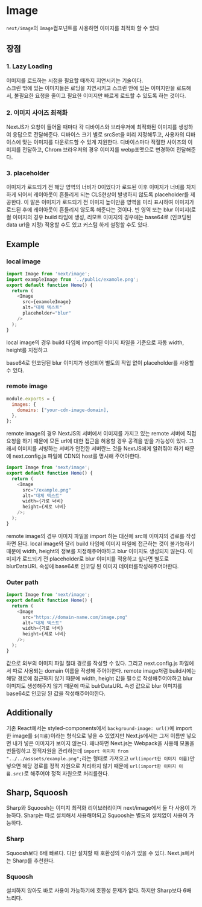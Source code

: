 # Image 
`next/image`의 `Image`컴포넌트를 사용하면 이미지를 최적화 할 수 있다

## 장점
### 1. Lazy Loading
이미지를 로드하는 시점을 필요할 때까지 지연시키는 기술이다.  
스크린 밖에 있는 이미지들은 로딩을 지연시키고  스크린 안에 있는 이미지만을 로드해서, 불필요한 요청을 줄이고 필요한 이미지만 빠르게 로드할 수 있도록 하는 것이다.
### 2. 이미지 사이즈 최적화
NextJS가 요청이 들어올 때마다 각 디바이스와 브라우저에 최적화된 이미지를 생성하여 응답으로 전달해준다.
디바이스 크기 별로  srcSet을 미리 지정해두고, 사용자의 디바이스에 맞는 이미지를 다운로드할 수 있게 지원한다.
디바이스마다 적절한 사이즈의 이미지를 전달하고, Chrom 브라우저의 경우 이미지를 webp포맷으로 변경하여 전달해준다.
### 3. placeholder
이미지가 로드되기 전 해당 영역의 너비가 0이었다가 로드된 이후 이미지가 너비를 차지하게 되어서 레이아웃이 흔들리게 되는
CLS현상이 발생하지 않도록 placeholder를 제공한다. 이 말은 이미지가 로드되기 전 이미지 높이만큼 영역을 미리 표시하여
이미지가 로드된 후에 레이아웃이 흔들리지 않도록 해준다는 것이다.
빈 영역 또는 blur 이미지(로컬 이미지의 경우 build 타임에 생성, 리모트 이미지의 경우에는 base64로 (인코딩된 data url을 지정) 적용할 수도 있고 커스텀 하게 설정할 수도 있다.
## Example
### local image
```js
import Image from 'next/image';
import exampleImage from '../public/examole.png';
export default function Home() {
  return (
    <Image
      src={examoleImage}
      alt="대체 텍스트"
      placeholder="blur"
    />
  );
}
```
local image의 경우 build 타임에 import된 이미지 파일을 기준으로 자동 width, height를 지정하고
 
base64로 인코딩된 blur 이미지가 생성되어 별도의 작업 없이 placeholder를 사용할 수 있다.
### remote image
```js
module.exports = {
  images: {
    domains: ["your-cdn-image-domain],
  },
};
```
remote image의 경우 NextJS의 서버에서 이미지를 가지고 있는 remote 서버에 직접 요청을 하기 때문에
모든 url에 대한 접근을 허용할 경우 공격을 받을 가능성이 있다. 그래서 이미지를 서빙하는 서버가
안전한 서버란느 것을 NextJS에게 알려줘야 하기 때문에 next.config.js 파일에 CDN의 host를 명시해 주어야한다.
```js
import Image from 'next/image';
export default function Home() {
  return (
    <Image 
      src="/example.png"
      alt="대체 텍스트" 
      width={가로 너비} 
      height={세로 너비} 
    />;
  );
}
```
remote image의 경우 이미지 파일을 import 하는 대신에 src에 이미지의 경로를 작성하면 된다. local image와 달리
build 타임에 이미지 파일에 접근하는 것이 불가능하기 때문에 width, height의 정보를 지정해주어야하고 blur 이미지도 생성되지 않는다.
이미지가 로드되기 전 placeholder로 blur 이미지를 적용하고 싶다면 별도로 blurDataURL 속성에 base64로 인코딩 된 이미지 데이터를작성해주어야한다.
### Outer path
```js
import Image from 'next/image';
export default function Home() {
  return (
    <Image 
      src="https://domain-name.com/image.png"
      alt="대체 텍스트" 
      width={가로 너비} 
      height={세로 너비} 
    />;
  );
}
```
값으로 외부의 이미지 파일 절대 경로를 작성할 수 있다. 그리고 next.config.js 파일에서 따로 사용되는 domain 이름을 작성해 주어야한다.
remote image처럼 build시에는 해당 경로에 접근하지 않기 때문에 width, height 값을 필수로 작성해주어야하고 blur 이미지도
생성해주지 않기 때문에 따로 bulrDataURL 속성 값으로 blur 이미지를 base64로 인코딩 된 값을 작성해주어야한다.
## Additionally
기존 React에서는 styled-components에서 `background-image: url()`에 import한 image를 `${이름}`이라는 형식으로 넣을 수 있었지만 
Next.js에서는 그저 이름만 넣으면 내가 넣은 이미지가 보이지 않는다. 왜냐하면 Next.js는 Webpack을 사용해 모듈을
번들링하고 정적자원을 관리하는데
`import 이미지 from "../../asssets/example.png";`라는 형태로 가져오고 `url(import한 이미지 이름)`만 넣으면 해당 경로를 
정적 자원으로 처리하지 않기 때문에  `url(import한 이미지 이름.src)`로 해주어야 정적 자원으로 처리를한다.
## Sharp, Squoosh
Sharp와 Squoosh는 이미지 최적화 리이브러리이며 next/image에서 둘 다 사용이 가능하다.
Sharp는 따로 설치해서 사용해야되고 Squoosh는 별도의 설치없이 사용이 가능하다.
### Sharp
Squoosh보다 6배 빠르다. 다만 설치할 때 호환성의 이슈가 있을 수 있다. Next.js에서는 Sharp를 추천한다.
### Squoosh
설치하지 않아도 바로 사용이 가능하기에 호환성 문제가 없다. 하지만 Sharp보다 6배 느리다.
